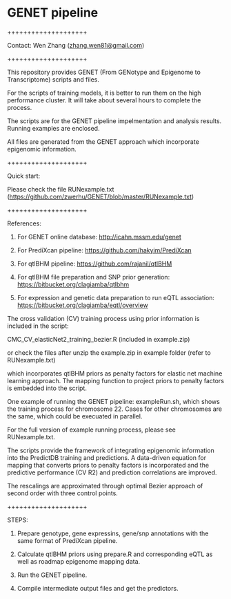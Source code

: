 # GENET pipeline
 
++++++++++++++++++++

Contact: Wen Zhang (zhang.wen81@gmail.com)

++++++++++++++++++++

This repository provides GENET (From GENotype and Epigenome to Transcriptome) scripts and files.
 
 For the scripts of training models, it is better to run them on the high performance cluster. It will
 take about several hours to complete the process. 

The scripts are for the GENET pipeline impelmentation and analysis results. 
Running examples are enclosed. 

All files are generated from the GENET approach which incorporate epigenomic information.
 
++++++++++++++++++++

Quick start:

   Please check the file RUNexample.txt (https://github.com/zwerhu/GENET/blob/master/RUNexample.txt)


++++++++++++++++++++

References: 
 
1. For GENET online database: http://icahn.mssm.edu/genet 

2. For PrediXcan pipeline: https://github.com/hakyim/PrediXcan

3. For qtlBHM pipeline: https://github.com/rajanil/qtlBHM

4. For qtlBHM file preparation and SNP prior generation: https://bitbucket.org/clagiamba/qtlbhm

5. For expression and genetic data preparation to run eQTL association: https://bitbucket.org/clagiamba/eqtl/overview

The cross validation (CV) training process using prior information is included in the script:

CMC_CV_elasticNet2_training_bezier.R (included in example.zip)

or check the files after unzip the example.zip in example folder (refer to RUNexample.txt)

which incorporates qtlBHM priors as penalty factors for elastic net machine learning approach. The mapping function to project
priors to penalty factors is embedded into the script.

One example of running the GENET pipeline: exampleRun.sh, which shows the training process for chromosome 22. Cases for other chromosomes are the same, which could be execuated in parallel.

For the full version of example running process, please see RUNexample.txt.

The scripts provide the framework of integrating epigenomic information into the PredictDB training and predictions. A data-driven equation for mapping that converts priors to penalty factors is incorporated and the predictive performance (CV R2) and prediction correlations are improved.

The rescalings are approximated through optimal Bezier approach of second order with three control points.

++++++++++++++++++++

STEPS:

1. Prepare genotype, gene expressins, gene/snp annotations with the same format of PrediXcan pipeline.
   
2. Calculate qtlBHM priors using prepare.R and corresponding eQTL as well as roadmap epigenome mapping data.

3. Run the GENET pipeline.

4. Compile intermediate output files and get the predictors. 
